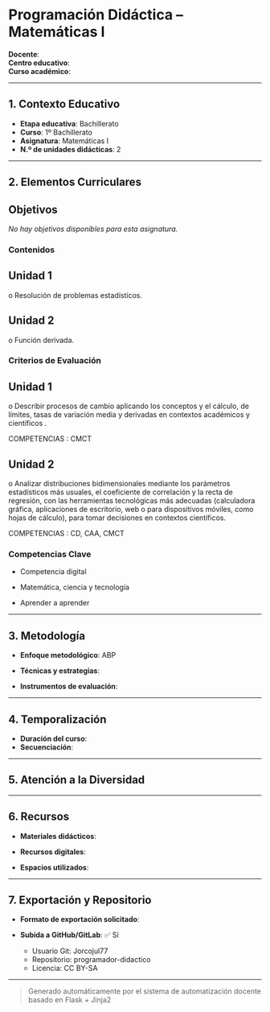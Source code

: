 # Programación Didáctica – Matemáticas I

**Docente**:   
**Centro educativo**:   
**Curso académico**:   

---

## 1. Contexto Educativo

- **Etapa educativa**: Bachillerato
- **Curso**: 1º Bachillerato
- **Asignatura**: Matemáticas I
- **N.º de unidades didácticas**: 2

---

## 2. Elementos Curriculares

## Objetivos

_No hay objetivos disponibles para esta asignatura._



### Contenidos

## Unidad 1
o Resolución de  problemas estadísticos.

## Unidad 2
o Función derivada.


### Criterios de Evaluación

## Unidad 1
o Describir procesos de cambio aplicando los conceptos y el cálculo, de límites, 
tasas de variación media y derivadas en contextos académicos y científicos . 
 
COMPETENCIAS : CMCT

## Unidad 2
o Analizar distribuciones bidimensionales mediante los parámetros estadísticos 
más usuales, el coeficiente de correlación y la recta de regresión, con las 
herramientas tecnológicas más adecuadas (calculadora gráfica, aplicaciones de 
escritorio, web o para dispositivos móviles, como hojas de cálculo), para tomar 
decisiones en contextos científicos.  
 
COMPETENCIAS : CD, CAA, CMCT


### Competencias Clave


- Competencia digital

- Matemática, ciencia y tecnología

- Aprender a aprender



---

## 3. Metodología

- **Enfoque metodológico**: ABP
- **Técnicas y estrategias**:  
  
- **Instrumentos de evaluación**: 

---

## 4. Temporalización

- **Duración del curso**: 
- **Secuenciación**:  
  

---

## 5. Atención a la Diversidad



---

## 6. Recursos

- **Materiales didácticos**:  
  
- **Recursos digitales**:  
  
- **Espacios utilizados**: 

---

## 7. Exportación y Repositorio

- **Formato de exportación solicitado**: 
- **Subida a GitHub/GitLab**: ✅ Sí

  - Usuario Git: Jorcojul77
  - Repositorio: programador-didactico
  - Licencia: CC BY-SA


---

> Generado automáticamente por el sistema de automatización docente basado en Flask + Jinja2
